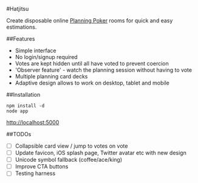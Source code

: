 #Hatjitsu

Create disposable online [Planning Poker](http://en.wikipedia.org/wiki/Planning_poker) rooms for quick and easy estimations.

##Features

* Simple interface
* No login/signup required
* Votes are kept hidden until all have voted to prevent coercion
* 'Observer feature' - watch the planning session without having to vote
* Multiple planning card decks
* Adaptive design allows to work on desktop, tablet and mobile

##Installation

    npm install -d
    node app

[http://localhost:5000](http://localhost:5000)

##TODOs

* [ ] Collapsible card view / jump to votes on vote
* [ ] Update favicon, iOS splash page, Twitter avatar etc with new design
* [ ] Unicode symbol fallback (coffee/ace/king)
* [ ] Improve CTA buttons
* [ ] Testing harness
